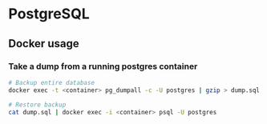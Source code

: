 # PostgreSQL

## Docker usage

### Take a dump from a running postgres container

```bash
# Backup entire database
docker exec -t <container> pg_dumpall -c -U postgres | gzip > dump.sql

# Restore backup
cat dump.sql | docker exec -i <container> psql -U postgres
```

